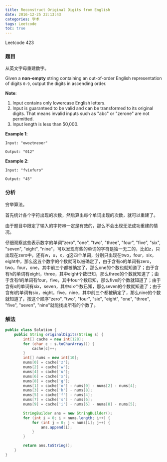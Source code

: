 ```yaml
---
title: Reconstruct Original Digits from English
date: 2016-12-25 22:13:43
categories: 学术
tags: Leetcode
toc: true
---
```


Leetcode 423

### 题目

从英文字母重建数字。

Given a __non-empty__ string containing an out-of-order English representation of digits `0-9`, output the digits in ascending order.

__Note__:

1. Input contains only lowercase English letters.
2. Input is guaranteed to be valid and can be transformed to its original digits. That means invalid inputs such as "abc" or "zerone" are not permitted.
3. Input length is less than 50,000.

__Example 1__:

```
Input: "owoztneoer"

Output: "012"
```

__Example 2__:

```
Input: "fviefuro"

Output: "45"
```

### 分析

穷举算法。

首先统计各个字符出现的次数，然后算出每个单词出现的次数，就可以重建了。

由于题目中限定了输入的字符串一定是有效的，那么不会出现无法成功重建的情况。

仔细观察这些表示数字的单词"zero", "one", "two", "three", "four", "five", "six", "seven", "eight", "nine"，可以发现有些的单词的字符是独一无二的，比如z，只出现在zero中，还有w，u，x，g这四个单词，分别只出现在two，four，six，eight中，那么这五个数字的个数就可以被确定了，由于含有o的单词有zero，two，four，one，其中前三个都被确定了，那么one的个数也就知道了；由于含有h的单词有eight，three，其中eight个数已知，那么three的个数就知道了；由于含有f的单词有four，five，其中four个数已知，那么five的个数就知道了；由于含有s的单词有six，seven，其中six个数已知，那么seven的个数就知道了；由于含有i的单词有six，eight，five，nine，其中前三个都被确定了，那么nine的个数就知道了，按这个顺序"zero", "two", "four", "six", "eight", "one", "three", "five", "seven", "nine"就能找出所有的个数了。

### 解法

```java
public class Solution {
    public String originalDigits(String s) {
        int[] cache = new int[128];
        for (char c : s.toCharArray()) {
            cache[c]++;
        }
        int[] nums = new int[10];
        nums[0] = cache['z'];
        nums[2] = cache['w'];
        nums[4] = cache['u'];
        nums[6] = cache['x'];
        nums[8] = cache['g'];
        nums[1] = cache['o'] - nums[0] - nums[2] - nums[4];
        nums[3] = cache['h'] - nums[8];
        nums[5] = cache['f'] - nums[4];
        nums[7] = cache['s'] - nums[6];
        nums[9] = cache['i'] - nums[6] - nums[8] - nums[5];

        StringBuilder ans = new StringBuilder();
        for (int i = 0; i < nums.length; i++) {
            for (int j = 0; j < nums[i]; j++) {
                ans.append(i);
            }
        }

        return ans.toString();
    }
}
```